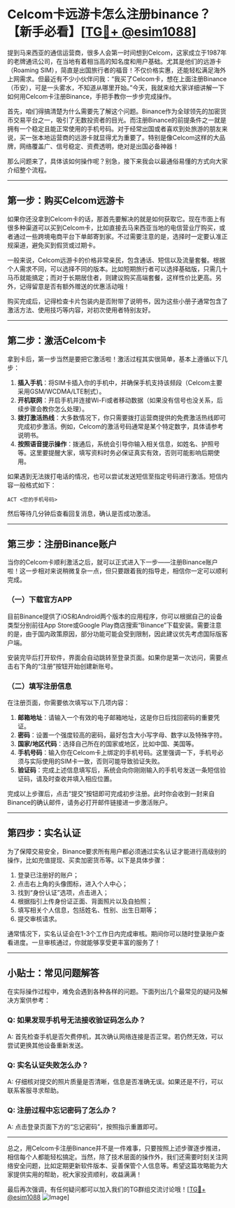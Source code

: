 # Celcom卡远游卡怎么注册binance？【新手必看】[[TG💪+ @esim1088](https://t.me/s/esim1088)]

提到马来西亚的通信运营商，很多人会第一时间想到Celcom，这家成立于1987年的老牌通讯公司，在当地有着相当高的知名度和用户基础。尤其是他们的远游卡（Roaming SIM），简直是出国旅行者的福音！不仅价格实惠，还能轻松满足海外上网需求。但最近有不少小伙伴问我：“我买了Celcom卡，想在上面注册Binance（币安），可是一头雾水，不知道从哪里开始。”今天，我就来给大家详细讲解一下如何用Celcom卡注册Binance，手把手教你一步步完成操作。

首先，咱们得搞清楚为什么需要先了解这个问题。Binance作为全球领先的加密货币交易平台之一，吸引了无数投资者的目光。而注册Binance的前提条件之一就是拥有一个稳定且能正常使用的手机号码。对于经常出国或者喜欢到处旅游的朋友来说，买一张本地运营商的远游卡就显得尤为重要了。特别是像Celcom这样的大品牌，网络覆盖广、信号稳定、资费透明，绝对是出国必备神器！

那么问题来了，具体该如何操作呢？别急，接下来我会以最通俗易懂的方式向大家介绍整个流程。

---

## 第一步：购买Celcom远游卡

如果你还没拿到Celcom卡的话，那首先要解决的就是如何获取它。现在市面上有很多种渠道可以买到Celcom卡，比如直接去马来西亚当地的电信营业厅购买，或者通过一些跨境电商平台下单邮寄到家。不过需要注意的是，选择时一定要认准正规渠道，避免买到假货或过期卡。

一般来说，Celcom远游卡的价格非常亲民，包含通话、短信以及流量套餐。根据个人需求不同，可以选择不同的版本。比如短期旅行者可以选择基础版，只需几十马币就能搞定；而对于长期居住者，则建议购买高端套餐，这样性价比更高。另外，记得留意是否有额外赠送的优惠活动哦！

购买完成后，记得检查卡片包装内是否附带了说明书，因为这些小册子通常包含了激活方法、使用技巧等内容，对初次使用者特别友好。

---

## 第二步：激活Celcom卡

拿到卡后，第一步当然是要把它激活啦！激活过程其实很简单，基本上遵循以下几步：

1. **插入手机**：将SIM卡插入你的手机中，并确保手机支持该频段（Celcom主要采用GSM/WCDMA/LTE制式）。
2. **开机联网**：开启手机并连接Wi-Fi或者移动数据（如果没有信号也没关系，后续步骤会教你怎么处理）。
3. **拨打激活热线**：大多数情况下，你只需要拨打运营商提供的免费激活热线即可完成初步激活。例如，Celcom的激活号码通常是某个特定数字，具体请参考说明书。
4. **按照语音提示操作**：拨通后，系统会引导你输入相关信息，如姓名、护照号等。这里要提醒大家，填写资料时务必保证真实有效，否则可能影响后期使用。

如果遇到无法拨打电话的情况，也可以尝试发送短信至指定号码进行激活。短信内容一般格式如下：
```
ACT <您的手机号码>
```
然后等待几分钟后查看回复消息，确认是否成功激活。

---

## 第三步：注册Binance账户

当你的Celcom卡顺利激活之后，就可以正式进入下一步——注册Binance账户啦！这一步相对来说稍微复杂一点，但只要跟着我的指导走，相信你一定可以顺利完成。

### （一）下载官方APP

目前Binance提供了iOS和Android两个版本的应用程序，你可以根据自己的设备类型分别前往App Store或Google Play商店搜索“Binance”下载安装。需要注意的是，由于国内政策原因，部分功能可能会受到限制，因此建议优先考虑国际版客户端。

安装完毕后打开软件，界面会自动跳转至登录页面。如果你是第一次访问，需要点击右下角的“注册”按钮开始创建新账号。

### （二）填写注册信息

在注册页面，你需要依次填写以下几项内容：

1. **邮箱地址**：请输入一个有效的电子邮箱地址，这是你日后找回密码的重要凭证。
2. **密码**：设置一个强度较高的密码，最好包含大小写字母、数字以及特殊字符。
3. **国家/地区代码**：选择自己所在的国家或地区，比如中国、美国等。
4. **手机号码**：输入你在Celcom卡上绑定的手机号码。这里强调一下，手机号必须与实际使用的SIM卡一致，否则可能导致验证失败。
5. **验证码**：完成上述信息填写后，系统会向你刚刚输入的手机号发送一条短信验证码，请及时查收并填入相应位置。

完成以上步骤后，点击“提交”按钮即可完成初步注册。此时你会收到一封来自Binance的确认邮件，请务必打开邮件链接进一步激活账户。

---

## 第四步：实名认证

为了保障交易安全，Binance要求所有用户都必须通过实名认证才能进行高级别的操作，比如充值提现、买卖加密货币等。以下是具体步骤：

1. 登录已注册好的账户；
2. 点击右上角的头像图标，进入个人中心；
3. 找到“身份认证”选项，点击进入；
4. 根据指引上传身份证正面、背面照片以及自拍照；
5. 填写相关个人信息，包括姓名、性别、出生日期等；
6. 提交审核请求。

通常情况下，实名认证会在1-3个工作日内完成审核。期间你可以随时登录账户查看进度。一旦审核通过，你就能够享受更丰富的服务了！

---

## 小贴士：常见问题解答

在实际操作过程中，难免会遇到各种各样的问题。下面列出几个最常见的疑问及解决方案供参考：

### Q: 如果发现手机号无法接收验证码怎么办？
A: 首先检查手机是否欠费停机，其次确认网络连接是否正常。若仍然无效，可以尝试更换其他设备重新发送。

### Q: 实名认证失败怎么办？
A: 仔细核对提交的照片质量是否清晰，信息是否准确无误。如果还是不行，可以联系客服寻求帮助。

### Q: 注册过程中忘记密码了怎么办？
A: 点击登录页面下方的“忘记密码”，按照指示重置即可。

---

总之，用Celcom卡注册Binance并不是一件难事，只要按照上述步骤逐步推进，相信每个人都能轻松搞定。当然，除了技术层面的操作外，我们还需要时刻关注网络安全问题，比如定期更新软件版本、妥善保管个人信息等。希望这篇攻略能为大家提供实用的帮助，祝大家投资顺利，收益满满！

最后再次强调，有任何疑问都可以加入我们的TG群组交流讨论哦！[[TG💪+ @esim1088](https://t.me/s/esim1088) ![Image](https://i.postimg.cc/4NQfJmqS/Snipaste-2025-05-13-00-14-12.png)]